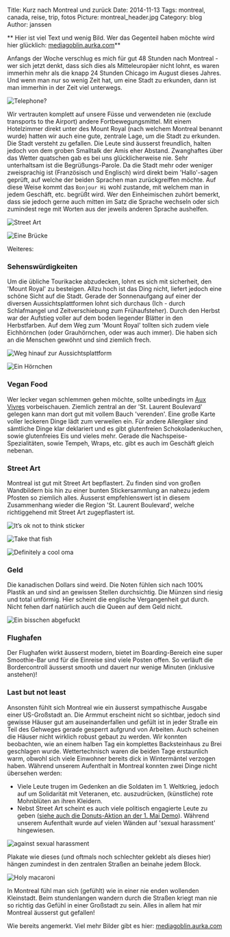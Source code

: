Title: Kurz nach Montreal und zurück 
Date: 2014-11-13
Tags: montreal, canada, reise, trip, fotos 
Picture: montreal_header.jpg
Category: blog
Author: janssen

** Hier ist viel Text und wenig Bild. Wer das Gegenteil haben möchte wird hier glücklich: [mediagoblin.aurka.com](http://mediagoblin.aurka.com/u/janssen/collection/09-12-november-2014-in-montreal/ "mediagoblin.aurka.com")**

Anfangs der Woche verschlug es mich für gut 48 Stunden nach Montreal - wer sich jetzt denkt, dass sich dies als Mitteleuropäer nicht lohnt, es waren immerhin mehr als die knapp 24 Stunden Chicago im August dieses Jahres. Und wenn man nur so wenig Zeit hat, um eine Stadt zu erkunden, dann ist man immerhin in der Zeit viel unterwegs.

![Telephone?](http://mediagoblin.aurka.com/mgoblin_media/media_entries/609/ABC9531.medium.jpg)

Wir vertrauten komplett auf unsere Füsse und verwendeten nie (exclude transports to the Airport) andere Fortbewegungsmittel. Mit einem Hotelzimmer direkt unter des Mount Royal (nach welchem Montreal benannt wurde) hatten wir auch eine gute, zentrale Lage, um die Stadt zu erkunden. Die Stadt versteht zu gefallen. Die Leute sind äusserst freundlich, halten jedoch von dem groben Smalltalk der Amis eher Abstand. Zwanghaftes über das Wetter quatschen gab es bei uns glücklicherweise nie. Sehr unterhaltsam ist die Begrüßungs-Parole. Da die Stadt mehr oder weniger zweisprachig ist (Französisch und Englisch) wird direkt beim 'Hallo'-sagen geprüft, auf welche der beiden Sprachen man zurückgreiffen möchte. Auf diese Weise kommt das `Bonjour Hi` wohl zustande, mit welchem man in jedem Geschäft, etc. begrüßt wird. Wer den Einheimischen zuhört bemerkt, dass sie jedoch gerne auch mitten im Satz die Sprache wechseln oder sich zumindest rege mit Worten aus der jeweils anderen Sprache aushelfen.

![Street Art](http://mediagoblin.aurka.com/mgoblin_media/media_entries/589/ABC9385.medium.jpg)

![Eine Brücke](http://mediagoblin.aurka.com/mgoblin_media/media_entries/591/ABC9393.medium.jpg)


Weiteres:


### Sehenswürdigkeiten

Um die übliche Tourikacke abzudecken, lohnt es sich mit sicherheit, den 'Mount Royal' zu besteigen. Allzu hoch ist das Ding nicht, liefert jedoch eine schöne Sicht auf die Stadt. Gerade der Sonnenaufgang auf einer der diversen Aussichtsplattformen lohnt sich durchaus (Ich - durch Schlafmangel und Zeitverschiebung zum Frühaufsteher). Durch den Herbst war der Aufstieg voller auf dem boden liegender Blätter in den Herbstfarben. Auf dem Weg zum 'Mount Royal' tollten sich zudem viele Eichhörnchen (oder Grauhörnchen, oder was auch immer). Die haben sich an die Menschen gewöhnt und sind ziemlich frech.

![Weg hinauf zur Aussichtsplattform](http://mediagoblin.aurka.com/mgoblin_media/media_entries/579/ABC9327.medium.jpg)

![Ein Hörnchen](http://mediagoblin.aurka.com/mgoblin_media/media_entries/578/ABC9316.medium.jpg)

### Vegan Food

Wer lecker vegan schlemmen gehen möchte, sollte unbedingts im [Aux Vivres](https://auxvivres.com/en/) vorbeischauen. Ziemlich zentral an der 'St. Laurent Boulevard' gelegen kann man dort gut mit vollem Bauch 'verenden'. Eine große Karte voller leckeren Dinge lädt zum verweilen ein. Für andere Allergiker sind sämtliche Dinge klar deklariert und es gibt glutenfreien Schokoladenkuchen, sowie glutenfreies Eis und vieles mehr. Gerade die Nachspeise-Spezialitäten, sowie Tempeh, Wraps, etc. gibt es auch im Geschäft gleich nebenan.

### Street Art

Montreal ist gut mit Street Art bepflastert. Zu finden sind von großen Wandbildern bis hin zu einer bunten Stickersammlung an nahezu jedem Pfosten so ziemlich alles. Äusserst empfehlenswert ist in diesem Zusammenhang wieder die Region 'St. Laurent Boulevard', welche richtiggehend mit Street Art zugepflastert ist. 

![It’s ok not to think sticker](http://mediagoblin.aurka.com/mgoblin_media/media_entries/597/ABC9465.medium.jpg)

![Take that fish](http://mediagoblin.aurka.com/mgoblin_media/media_entries/603/ABC9488.medium.jpg)

![Definitely a cool oma](http://mediagoblin.aurka.com/mgoblin_media/media_entries/606/ABC9504.medium.jpg)

### Geld

Die kanadischen Dollars sind weird. Die Noten fühlen sich nach 100% Plastik an und sind an gewissen Stellen durchsichtig. Die Münzen sind riesig und total unförmig. Hier scheint die englische Vergangenheit gut durch. Nicht fehen darf natürlich auch die Queen auf dem Geld nicht. 

![Ein bisschen abgefuckt](http://mediagoblin.aurka.com/mgoblin_media/media_entries/605/ABC9498.medium.jpg)

### Flughafen

Der Flughafen wirkt äusserst modern, bietet im Boarding-Bereich eine super Smoothie-Bar und für die Einreise sind viele Posten offen. So verläuft die Bordercontroll äusserst smooth und dauert nur wenige Minuten (inklusive anstehen)!

### Last but not least

Ansonsten fühlt sich Montreal wie ein äusserst sympathische Ausgabe einer US-Großstadt an. Die Armmut erscheint nicht so sichtbar, jedoch sind gewisse Häuser gut am auseinanderfallen und gefült ist in jeder Straße ein Teil des Gehweges gerade gesperrt aufgrund von Arbeiten. Auch scheinen die Häuser nicht wirklich robust gebaut zu werden. Wir konnten beobachten, wie an einem halben Tag ein komplettes Backsteinhaus zu Brei geschlagen wurde. Wettertechnisch waren die beiden Tage erstaunlich warm, obwohl sich viele Einwohner bereits dick in Wintermäntel verzogen haben. Während unserem Aufenthalt in Montreal konnten zwei Dinge nicht übersehen werden:

- Viele Leute trugen im Gedenken an die Soldaten im 1. Weltkrieg, jedoch auf um Solidarität mit Veteranen, etc. auszudrücken, (künstliche) rote Mohnblüten an ihren Kleidern.
- Nebst Street Art scheint es auch viele politisch engagierte Leute zu geben ([siehe auch die Donuts-Aktion an der 1. Mai Demo](http://news.nationalpost.com/2012/05/02/montreal-may-day-anti-capitalism-march-sees-protesters-use-black-bloc-anarchist-tactics/)). Während unserem Aufenthalt wurde auf vielen Wänden auf 'sexual harassment' hingewiesen.

![against sexual harassment](http://mediagoblin.aurka.com/mgoblin_media/media_entries/598/ABC9469.medium.jpg)

Plakate wie dieses (und oftmals noch schlechter geklebt als dieses hier) hängen zumindest in den zentralen Straßen an beinahe jedem Block. 


![Holy macaroni](http://mediagoblin.aurka.com/mgoblin_media/media_entries/629/ABC9667.medium.jpg)

In Montreal fühl man sich (gefühlt) wie in einer nie enden wollenden Kleinstadt. Beim stundenlangen wandern durch die Straßen kriegt man nie so richtig das Gefühl in einer Großstadt zu sein. Alles in allem hat mir Montreal äusserst gut gefallen!

Wie bereits angemerkt. Viel mehr Bilder gibt es hier: [mediagoblin.aurka.com](http://mediagoblin.aurka.com/u/janssen/collection/09-12-november-2014-in-montreal/ "mediagoblin.aurka.com")


